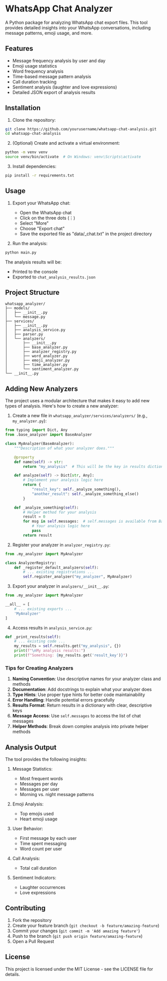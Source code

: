 # WhatsApp Chat Analyzer

A Python package for analyzing WhatsApp chat export files. This tool provides detailed insights into your WhatsApp conversations, including message patterns, emoji usage, and more.

## Features

- Message frequency analysis by user and day
- Emoji usage statistics
- Word frequency analysis
- Time-based message pattern analysis
- Call duration tracking
- Sentiment analysis (laughter and love expressions)
- Detailed JSON export of analysis results

## Installation

1. Clone the repository:

```bash
git clone https://github.com/yourusername/whatsapp-chat-analysis.git
cd whatsapp-chat-analysis
```

2. (Optional) Create and activate a virtual environment:

```bash
python -m venv venv
source venv/bin/activate  # On Windows: venv\Scripts\activate
```

3. Install dependencies:

```bash
pip install -r requirements.txt
```

## Usage

1. Export your WhatsApp chat:

   - Open the WhatsApp chat
   - Click on the three dots (⋮)
   - Select "More"
   - Choose "Export chat"
   - Save the exported file as "data/\_chat.txt" in the project directory

2. Run the analysis:

```bash
python main.py
```

The analysis results will be:

- Printed to the console
- Exported to `chat_analysis_results.json`

## Project Structure

```
whatsapp_analyzer/
├── models/
│   ├── __init__.py
│   └── message.py
├── services/
│   ├── __init__.py
│   ├── analysis_service.py
│   ├── parser.py
│   └── analyzers/
│       ├── __init__.py
│       ├── base_analyzer.py
│       ├── analyzer_registry.py
│       ├── word_analyzer.py
│       ├── emoji_analyzer.py
│       ├── time_analyzer.py
│       └── sentiment_analyzer.py
└── __init__.py
```

## Adding New Analyzers

The project uses a modular architecture that makes it easy to add new types of analysis. Here's how to create a new analyzer:

1. Create a new file in `whatsapp_analyzer/services/analyzers/` (e.g., `my_analyzer.py`):

```python
from typing import Dict, Any
from .base_analyzer import BaseAnalyzer

class MyAnalyzer(BaseAnalyzer):
    """Description of what your analyzer does."""

    @property
    def name(self) -> str:
        return "my_analysis"  # This will be the key in results dictionary

    def analyze(self) -> Dict[str, Any]:
        # Implement your analysis logic here
        return {
            "result_key": self._analyze_something(),
            "another_result": self._analyze_something_else()
        }

    def _analyze_something(self):
        # Helper method for your analysis
        result = 0
        for msg in self.messages:  # self.messages is available from BaseAnalyzer
            # Your analysis logic here
            pass
        return result
```

2. Register your analyzer in `analyzer_registry.py`:

```python
from .my_analyzer import MyAnalyzer

class AnalyzerRegistry:
    def _register_default_analyzers(self):
        # ... existing registrations ...
        self.register_analyzer("my_analyzer", MyAnalyzer)
```

3. Export your analyzer in `analyzers/__init__.py`:

```python
from .my_analyzer import MyAnalyzer

__all__ = [
    # ... existing exports ...
    'MyAnalyzer'
]
```

4. Access results in `analysis_service.py`:

```python
def _print_results(self):
    # ... existing code ...
    my_results = self.results.get("my_analysis", {})
    print(f"\nMy analysis results:")
    print(f"Something: {my_results.get('result_key')}")
```

### Tips for Creating Analyzers

1. **Naming Convention**: Use descriptive names for your analyzer class and methods
2. **Documentation**: Add docstrings to explain what your analyzer does
3. **Type Hints**: Use proper type hints for better code maintainability
4. **Error Handling**: Handle potential errors gracefully
5. **Results Format**: Return results in a dictionary with clear, descriptive keys
6. **Message Access**: Use `self.messages` to access the list of chat messages
7. **Helper Methods**: Break down complex analysis into private helper methods

## Analysis Output

The tool provides the following insights:

1. Message Statistics:

   - Most frequent words
   - Messages per day
   - Messages per user
   - Morning vs. night message patterns

2. Emoji Analysis:

   - Top emojis used
   - Heart emoji usage

3. User Behavior:

   - First message by each user
   - Time spent messaging
   - Word count per user

4. Call Analysis:

   - Total call duration

5. Sentiment Indicators:
   - Laughter occurrences
   - Love expressions

## Contributing

1. Fork the repository
2. Create your feature branch (`git checkout -b feature/amazing-feature`)
3. Commit your changes (`git commit -m 'Add amazing feature'`)
4. Push to the branch (`git push origin feature/amazing-feature`)
5. Open a Pull Request

## License

This project is licensed under the MIT License - see the LICENSE file for details.
